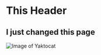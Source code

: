 # This Header
## I just changed this page

![Image of Yaktocat](https://octodex.github.com/images/yaktocat.png)
